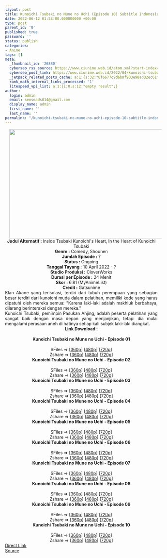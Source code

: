 ```yaml
---
layout: post
title: Kunoichi Tsubaki no Mune no Uchi (Episode 10) Subtitle Indonesia
date: 2022-06-12 01:58:00.000000000 +00:00
type: post
parent_id: '0'
published: true
password: ''
status: publish
categories:
- Anime
tags: []
meta:
  _thumbnail_id: '26880'
  cyberseo_rss_source: https://www.ciunime.web.id/atom.xml?start-index=1
  cyberseo_post_link: https://www.ciunime.web.id/2022/04/kunoichi-tsubaki-no-mune-no-uchi.html
  _jetpack_related_posts_cache: a:1:{s:32:"8f6677c9d6b0f903e98ad32ec61f8deb";a:2:{s:7:"expires";i:1658663453;s:7:"payload";a:3:{i:0;a:1:{s:2:"id";i:27206;}i:1;a:1:{s:2:"id";i:27075;}i:2;a:1:{s:2:"id";i:26989;}}}}
  rank_math_internal_links_processed: '1'
  litespeed_vpi_list: a:1:{i:0;s:12:"empty result";}
author:
  login: admin
  email: senseads014@gmail.com
  display_name: admin
  first_name: ''
  last_name: ''
permalink: "/kunoichi-tsubaki-no-mune-no-uchi-episode-10-subtitle-indonesia/"
---
```

<div class="separator" style="clear: both; text-align: center;"><a href="https://blogger.googleusercontent.com/img/b/R29vZ2xl/AVvXsEh_srosdP62WyLOoLT_N7Zz7_hUSxzWOvr8ovidAV8FKj_6ID-TEQkSYivCSHGfTeRuAqVlCOOUHesX8z4x0xleOIEVlWpeNBmrG5JprizrtOuikXcFdFI4lseyK5vLezY-IoGFCAcXJyi_mH_QfkA92gSCmqXJYjfE5WAXzjVglhCWv97Ds_inn77V/s1280/Kunoichi%20Tsubaki%20no%20Mune%20no%20Uchi.jpg" style="margin-left: 1em; margin-right: 1em;"><img border="0" data-original-height="720" data-original-width="1280" height="360" src="{{ site.baseurl }}/assets/2022/06/Kunoichi%20Tsubaki%20no%20Mune%20no%20Uchi.jpg" width="640" /></a></div>
<div class="separator" style="clear: both; text-align: center;"></div>
<div style="text-align: center;"><b>Judul</b><b><b> Alternatif</b> :</b> Inside Tsubaki Kunoichi's Heart,&nbsp;In the Heart of Kunoichi Tsubaki</div>
<div style="text-align: center;"><b><b>Genre :</b></b> Comedy, Shounen</div>
<div style="text-align: center;"><b>Jumlah Episode :</b> ?<br /><b>Status :&nbsp;</b>Ongoing<br /><b>Tanggal Tayang :</b> 10 April&nbsp;2022 - ?<br /><b>Studio Produksi :</b>&nbsp;CloverWorks<br /><b>Durasi per Episode :</b> 24 Menit</div>
<div style="text-align: center;"><b>Skor :</b> 6.81 (MyAnimeList)</div>
<div style="text-align: center;"><b>Credit :</b>&nbsp;Gatsunime</div>
<div style="text-align: center;"></div>
<div style="text-align: justify;">
<div>Klan Akane yang terisolasi, terdiri dari tubuh perempuan yang sebagian besar terdiri dari kunoichi muda dalam pelatihan, memiliki kode yang harus dipatuhi oleh mereka semua: "Karena laki-laki adalah makhluk berbahaya, dilarang berinteraksi dengan mereka."</div>
<div></div>
<div>Kunoichi Tsubaki, pemimpin Pasukan Anjing, adalah peserta pelatihan yang sangat baik dengan masa depan yang menjanjikan, tetapi dia mulai mengalami perasaan aneh di hatinya setiap kali subjek laki-laki diangkat.</div>
</div>
<div style="text-align: justify;"></div>
<div style="text-align: justify;"></div>
<div style="text-align: center;">
<div style="text-align: center;">
<div style="text-align: left;">
<div style="text-align: center;"><b>Link Download :</b></div>
<div style="text-align: center;"><b><br /></b></div>
<div style="text-align: center;"><span style="text-align: left;"><b>Kunoichi Tsubaki no Mune no Uchi&nbsp;</b></span><b>- Episode 01</b></div>
<div style="text-align: center;"><b><br /></b></div>
<div style="text-align: center;">SFiles =&gt; [<a href="http://www.solidfiles.com/v/2dRrQQxZLM8gj" target="_blank" rel="noopener">360p</a>] [<a href="http://www.solidfiles.com/v/m2LmvyW68q4Y5" target="_blank" rel="noopener">480p</a>] [<a href="http://www.solidfiles.com/v/zeLpDQg3KPMkW" target="_blank" rel="noopener">720p</a>]</div>
<div style="text-align: center;">Zshare =&gt; [<a href="https://www97.zippyshare.com/v/3bLoq9a5/file.html" target="_blank" rel="noopener">360p</a>] [<a href="https://www97.zippyshare.com/v/ntsQoxDv/file.html" target="_blank" rel="noopener">480p</a>] [<a href="https://www97.zippyshare.com/v/7EyitALG/file.html" target="_blank" rel="noopener">720p</a>]</div>
<div style="text-align: center;"></div>
<div style="text-align: center;">
<div><span style="text-align: left;"><b>Kunoichi Tsubaki no Mune no Uchi&nbsp;</b></span><b>- Episode 02</b></div>
<div><b><br /></b></div>
<div>SFiles =&gt; [<a href="http://www.solidfiles.com/v/ZZnLgVQkkvPYx" target="_blank" rel="noopener">360p</a>] [<a href="http://www.solidfiles.com/v/pd7yNrzGrdyzD" target="_blank" rel="noopener">480p</a>] [<a href="http://www.solidfiles.com/v/4YXrv7XRWnNx2" target="_blank" rel="noopener">720p</a>]</div>
<div>Zshare =&gt; [<a href="https://www59.zippyshare.com/v/sfOw4hdh/file.html" target="_blank" rel="noopener">360p</a>] [<a href="https://www59.zippyshare.com/v/C43joJxi/file.html" target="_blank" rel="noopener">480p</a>] [<a href="https://www59.zippyshare.com/v/S8FFUWa2/file.html" target="_blank" rel="noopener">720p</a>]</div>
<div></div>
<div>
<div><span style="text-align: left;"><b>Kunoichi Tsubaki no Mune no Uchi&nbsp;</b></span><b>- Episode 03</b></div>
<div><b><br /></b></div>
<div>SFiles =&gt; [<a href="http://www.solidfiles.com/v/DeB3v6LaB3nvj" target="_blank" rel="noopener">360p</a>] [<a href="http://www.solidfiles.com/v/XLVnG6DwZQRyd" target="_blank" rel="noopener">480p</a>] [<a href="http://www.solidfiles.com/v/NVmDjm77KgV2v" target="_blank" rel="noopener">720p</a>]</div>
<div>Zshare =&gt; [<a href="https://www113.zippyshare.com/v/kGteAxdD/file.html" target="_blank" rel="noopener">360p</a>] [<a href="https://www113.zippyshare.com/v/FqeEcsS7/file.html" target="_blank" rel="noopener">480p</a>] [<a href="https://www113.zippyshare.com/v/qBquQVr7/file.html" target="_blank" rel="noopener">720p</a>]</div>
</div>
<div></div>
<div>
<div><span style="text-align: left;"><b>Kunoichi Tsubaki no Mune no Uchi&nbsp;</b></span><b>- Episode 04</b></div>
<div><b><br /></b></div>
<div>SFiles =&gt; [<a href="http://www.solidfiles.com/v/g68ap43gwV7qe" target="_blank" rel="noopener">360p</a>] [<a href="http://www.solidfiles.com/v/VKNmApKYVLa5Z" target="_blank" rel="noopener">480p</a>] [<a href="http://www.solidfiles.com/v/6Ge7yDXgZeBzK" target="_blank" rel="noopener">720p</a>]</div>
<div>Zshare =&gt; [<a href="https://www57.zippyshare.com/v/vOQShYpC/file.html" target="_blank" rel="noopener">360p</a>] [<a href="https://www57.zippyshare.com/v/04KpRESh/file.html" target="_blank" rel="noopener">480p</a>] [<a href="https://www57.zippyshare.com/v/QRATtmtW/file.html" target="_blank" rel="noopener">720p</a>]</div>
</div>
<div></div>
<div>
<div><span style="text-align: left;"><b>Kunoichi Tsubaki no Mune no Uchi&nbsp;</b></span><b>- Episode 05</b></div>
<div><b><br /></b></div>
<div>SFiles =&gt; [<a href="http://www.solidfiles.com/v/xVM7NxGxwAwVQ" target="_blank" rel="noopener">360p</a>] [<a href="http://www.solidfiles.com/v/ZZKreZzvxv6W6" target="_blank" rel="noopener">480p</a>] [<a href="http://www.solidfiles.com/v/vNRQyrXyNjdNL" target="_blank" rel="noopener">720p</a>]</div>
<div>Zshare =&gt; [<a href="https://www101.zippyshare.com/v/Bii0anwp/file.html" target="_blank" rel="noopener">360p</a>] [<a href="https://www101.zippyshare.com/v/eFbwwIfg/file.html" target="_blank" rel="noopener">480p</a>] [<a href="https://www101.zippyshare.com/v/7bFhfYuj/file.html" target="_blank" rel="noopener">720p</a>]</div>
</div>
<div></div>
<div>
<div><span style="text-align: left;"><b>Kunoichi Tsubaki no Mune no Uchi&nbsp;</b></span><b>- Episode 06</b></div>
<div><b><br /></b></div>
<div>SFiles =&gt; [<a href="https://www.mp4upload.com/g7f61c7bm8x0" target="_blank" rel="noopener">360p</a>] [<a href="https://www.mp4upload.com/rablpkf0hehu" target="_blank" rel="noopener">480p</a>] [<a href="https://www.mp4upload.com/rjo82yw9kjkm" target="_blank" rel="noopener">720p</a>]</div>
<div>Zshare =&gt; [<a href="https://www39.zippyshare.com/v/ymzsNbJU/file.html" target="_blank" rel="noopener">360p</a>] [<a href="https://www39.zippyshare.com/v/RfyitxNf/file.html" target="_blank" rel="noopener">480p</a>] [<a href="https://www57.zippyshare.com/v/kHoCc6nV/file.html" target="_blank" rel="noopener">720p</a>]</div>
</div>
<div></div>
<div>
<div><span style="text-align: left;"><b>Kunoichi Tsubaki no Mune no Uchi&nbsp;</b></span><b>- Episode 07</b></div>
<div><b><br /></b></div>
<div>SFiles =&gt; [<a href="https://www.mp4upload.com/l3lgftr8e9ep" target="_blank" rel="noopener">360p</a>] [<a href="https://www.mp4upload.com/2pt8cncrbi1a" target="_blank" rel="noopener">480p</a>] [<a href="https://www.mp4upload.com/jhh9gc60sfl6" target="_blank" rel="noopener">720p</a>]</div>
<div>Zshare =&gt; [<a href="https://www20.zippyshare.com/v/p2Hnpd6z/file.html" target="_blank" rel="noopener">360p</a>] [<a href="https://www20.zippyshare.com/v/EBunnV2h/file.html" target="_blank" rel="noopener">480p</a>] [<a href="https://www66.zippyshare.com/v/bZtg1B4U/file.html" target="_blank" rel="noopener">720p</a>]</div>
</div>
<div></div>
<div>
<div><span style="text-align: left;"><b>Kunoichi Tsubaki no Mune no Uchi&nbsp;</b></span><b>- Episode 08</b></div>
<div><b><br /></b></div>
<div>SFiles =&gt; [<a href="http://www.solidfiles.com/v/x58aWDamdNkqY" target="_blank" rel="noopener">360p</a>] [<a href="http://www.solidfiles.com/v/Q2QKWvm2vmmzz" target="_blank" rel="noopener">480p</a>] [<a href="http://www.solidfiles.com/v/Q2QKWvpknQap3" target="_blank" rel="noopener">720p</a>]</div>
<div>Zshare =&gt; [<a href="https://www74.zippyshare.com/v/GJ1yk71l/file.html" target="_blank" rel="noopener">360p</a>] [<a href="https://www74.zippyshare.com/v/z1zpwlT0/file.html" target="_blank" rel="noopener">480p</a>] [<a href="https://www74.zippyshare.com/v/3Zuo2bPG/file.html" target="_blank" rel="noopener">720p</a>]</div>
</div>
<div></div>
<div>
<div><span style="text-align: left;"><b>Kunoichi Tsubaki no Mune no Uchi&nbsp;</b></span><b>- Episode 09</b></div>
<div><b><br /></b></div>
<div>SFiles =&gt; [<a href="http://www.solidfiles.com/v/y5dkpK3qQ7XDq" target="_blank" rel="noopener">360p</a>] [<a href="http://www.solidfiles.com/v/XweV5xZmLm46d" target="_blank" rel="noopener">480p</a>] [<a href="http://www.solidfiles.com/v/WQ6W3Z7KNYk4m" target="_blank" rel="noopener">720p</a>]</div>
<div>Zshare =&gt; [<a href="https://www94.zippyshare.com/v/LH1xuYKQ/file.html" target="_blank" rel="noopener">360p</a>] [<a href="https://www94.zippyshare.com/v/dWi92hlI/file.html" target="_blank" rel="noopener">480p</a>] [<a href="https://www94.zippyshare.com/v/2TGm1yqk/file.html" target="_blank" rel="noopener">720p</a>]</div>
</div>
<div></div>
<div>
<div><span style="text-align: left;"><b>Kunoichi Tsubaki no Mune no Uchi&nbsp;</b></span><b>- Episode 10</b></div>
<div><b><br /></b></div>
<div>SFiles =&gt; [<a href="http://www.solidfiles.com/v/VxV2Zpwd7rWNY" target="_blank" rel="noopener">360p</a>] [<a href="http://www.solidfiles.com/v/BNqaZw4AzLGm2" target="_blank" rel="noopener">480p</a>] [<a href="http://www.solidfiles.com/v/jYqGBQNdgmq5M" target="_blank" rel="noopener">720p</a>]</div>
<div>Zshare =&gt; [<a href="https://www16.zippyshare.com/v/0pEnsX78/file.html" target="_blank" rel="noopener">360p</a>] [<a href="https://www16.zippyshare.com/v/8xc0Tdzw/file.html" target="_blank" rel="noopener">480p</a>] [<a href="https://www16.zippyshare.com/v/HeEp2F73/file.html" target="_blank" rel="noopener">720p</a>]</div>
</div>
</div>
</div>
</div>
</div>
<link rel="stylesheet" href="https://cdnjs.cloudflare.com/ajax/libs/font-awesome/4.7.0/css/font-awesome.min.css" />
<div class="divbtn"> <a href="https://handymansurrender.com/fihup8buzv?key=94550f7ce39444073321dde3b8782f97" class="btn"><i class="fa fa-download"></i> Direct Link</a> <br /><a href="https://www.ciunime.web.id/2022/04/kunoichi-tsubaki-no-mune-no-uchi.html">Source</a> </div>
